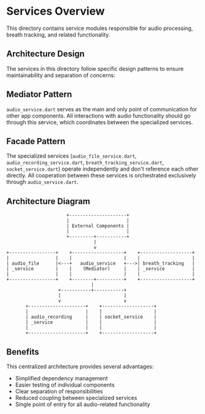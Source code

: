 # Services Overview
This directory contains service modules responsible for audio processing, breath tracking, and related functionality.

## Architecture Design
The services in this directory follow specific design patterns to ensure maintainability and separation of concerns:

## Mediator Pattern
`audio_service.dart` serves as the main and only point of communication for other app components. All interactions with audio functionality should go through this service, which coordinates between the specialized services.

## Facade Pattern
The specialized services (`audio_file_service.dart`, `audio_recording_service.dart`, `breath_tracking_service.dart`, `socket_service.dart`) operate independently and don't reference each other directly. All cooperation between these services is orchestrated exclusively through `audio_service.dart`.

## Architecture Diagram 
 ```
                       +---------------------+
                       |                     |
                       | External Components |
                       |                     |
                       +---------+-----------+
                                 |
                                 v
+-----------------+    +-------------------+    +-------------------+
|                 |    |                   |    |                   |
| audio_file      |<---+   audio_service   +--->| breath_tracking   |
| _service        |    |    (Mediator)     |    | _service          |
|                 |    |                   |    |                   |
+-----------------+    +--------+----------+    +-------------------+
                                |
                    +-----------+-----------+
                    |                       |
                    v                       v
        +---------------------+    +-------------------+
        |                     |    |                   |
        | audio_recording     |    | socket_service    |
        | _service            |    |                   |
        |                     |    |                   |
        +---------------------+    +-------------------+
```

## Benefits
This centralized architecture provides several advantages:

* Simplified dependency management
* Easier testing of individual components
* Clear separation of responsibilities
* Reduced coupling between specialized services
* Single point of entry for all audio-related functionality